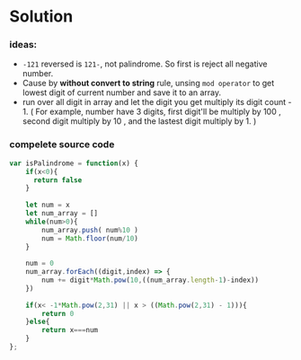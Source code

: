 # Solution

### ideas:
- `-121` reversed is `121-`, not palindrome. So first is reject all negative number.
- Cause by **without convert to string** rule, unsing `mod operator` to get lowest digit of current number and save it to an array.
- run over all digit in array and let the digit you get multiply its digit count - 1. ( For example, number have 3 digits, first digit'll be multiply by 100 , second digit multiply by 10 , and the lastest digit multiply by 1. )


### compelete source code
```javascript
var isPalindrome = function(x) {
    if(x<0){
      return false
    }
    
    let num = x
    let num_array = []
    while(num>0){
        num_array.push( num%10 )
        num = Math.floor(num/10)
    }
    
    num = 0
    num_array.forEach((digit,index) => {
    	num += digit*Math.pow(10,((num_array.length-1)-index))
    })
    
    if(x< -1*Math.pow(2,31) || x > ((Math.pow(2,31) - 1))){
        return 0
    }else{
    	return x===num
    }
};
```